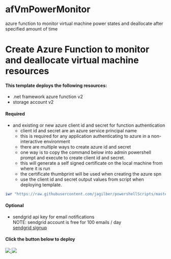 # afVmPowerMonitor
azure function to monitor virtual machine power states and deallocate after specified amount of time
# Create Azure Function to monitor and deallocate virtual machine resources

#### This template deploys the following resources:
- .net framework azure function v2
- storage account v2

#### Required
- and existing or new azure client id and secret for function authentication  
  * client id and secret are an azure service principal name
  * this is required for any application authenticating to azure in a non-interactive environment
  * there are multiple ways to create azure id and secret  
  * one way is to copy the command below into admin powershell prompt and execute to create client id and secret. 
  * this will generate a self signed certificate on the local machine from where it is run
  * the certificate thumbprint will be used when creating the azure spn  
  * use the client id and secret output values from script when deploying template.
```powershell
iwr "https://raw.githubusercontent.com/jagilber/powershellScripts/master/azure-rm-create-aad-application-spn.ps1" | iex
```  
#### Optional
- sendgrid api key for email notifications  
  NOTE: sendgrid account is free for 100 emails / day  
  [sendgrid signup](https://signup.sendgrid.com/)



#### Click the button below to deploy

<a href="https://portal.azure.com/#create/Microsoft.Template/uri/https%3A%2F%2Fraw.githubusercontent.com%2Fjagilber%2FafVmPowerMonitor%2Fmaster%2FafVmPowerMonitor%2FafVmPowerMonitor.json" target="_blank">
    <img src="http://azuredeploy.net/deploybutton.png"/>
</a>
<a href="http://armviz.io/#/?load=https%3A%2F%2Fraw.githubusercontent.com%2Fjagilber%2FafVmPowerMonitor%2Fmaster%2FafVmPowerMonitor%2FafVmPowerMonitor.json" target="_blank">
    <img src="http://armviz.io/visualizebutton.png"/>
</a>